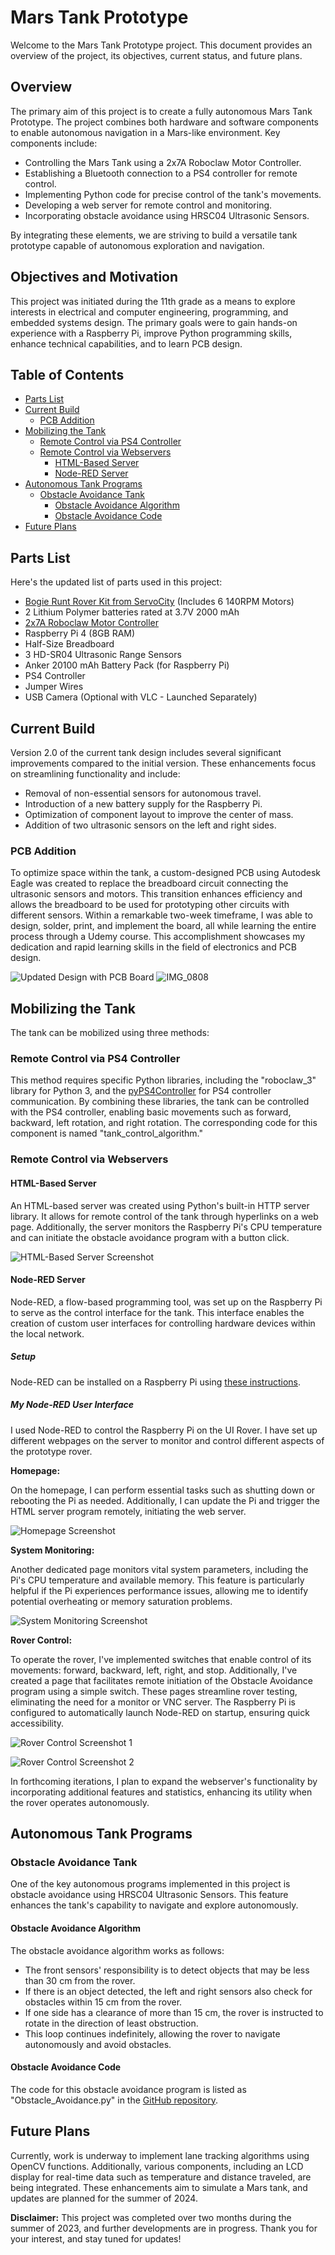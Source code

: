 # Mars Tank Prototype

Welcome to the Mars Tank Prototype project. This document provides an overview of the project, its objectives, current status, and future plans.

## Overview

The primary aim of this project is to create a fully autonomous Mars Tank Prototype. The project combines both hardware and software components to enable autonomous navigation in a Mars-like environment. Key components include:

- Controlling the Mars Tank using a 2x7A Roboclaw Motor Controller.
- Establishing a Bluetooth connection to a PS4 controller for remote control.
- Implementing Python code for precise control of the tank's movements.
- Developing a web server for remote control and monitoring.
- Incorporating obstacle avoidance using HRSC04 Ultrasonic Sensors.

By integrating these elements, we are striving to build a versatile tank prototype capable of autonomous exploration and navigation.

## Objectives and Motivation

This project was initiated during the 11th grade as a means to explore interests in electrical and computer engineering, programming, and embedded systems design. The primary goals were to gain hands-on experience with a Raspberry Pi, improve Python programming skills, enhance technical capabilities, and to learn PCB design.

## Table of Contents

- [Parts List](#parts-list)
- [Current Build](#current-build)
     - [PCB Addition](#pcb-addition)
- [Mobilizing the Tank](#mobilizing-the-tank)
     - [Remote Control via PS4 Controller](#remote-control-via-ps4-controller)
     - [Remote Control via Webservers](#remote-control-via-webservers)
       - [HTML-Based Server](#html-based-server)
       - [Node-RED Server](#node-red-server)
 - [Autonomous Tank Programs](#autonomous-tank-programs)
   - [Obstacle Avoidance Tank](#obstacle-avoidance-tank)
     - [Obstacle Avoidance Algorithm](#obstacle-avoidance-algorithm)
     - [Obstacle Avoidance Code](#obstacle-avoidance-code)
- [Future Plans](#future-plans)

## Parts List

Here's the updated list of parts used in this project:

- [Bogie Runt Rover Kit from ServoCity](https://www.servocity.com/bogie-runt-rover/) (Includes 6 140RPM Motors)
- 2 Lithium Polymer batteries rated at 3.7V 2000 mAh
- [2x7A Roboclaw Motor Controller](https://www.servocity.com/roboclaw-2x7a-motor-controller/)
- Raspberry Pi 4 (8GB RAM)
- Half-Size Breadboard
- 3 HD-SR04 Ultrasonic Range Sensors
- Anker 20100 mAh Battery Pack (for Raspberry Pi)
- PS4 Controller
- Jumper Wires
- USB Camera (Optional with VLC - Launched Separately)

## Current Build

Version 2.0 of the current tank design includes several significant improvements compared to the initial version. These enhancements focus on streamlining functionality and include:

- Removal of non-essential sensors for autonomous travel.
- Introduction of a new battery supply for the Raspberry Pi.
- Optimization of component layout to improve the center of mass.
- Addition of two ultrasonic sensors on the left and right sides.

### PCB Addition

To optimize space within the tank, a custom-designed PCB using Autodesk Eagle was created to replace the breadboard circuit connecting the ultrasonic sensors and motors. This transition enhances efficiency and allows the breadboard to be used for prototyping other circuits with different sensors. Within a remarkable two-week timeframe, I was able to design, solder, print, and implement the board, all while learning the entire process through a Udemy course. This accomplishment showcases my dedication and rapid learning skills in the field of electronics and PCB design.

![Updated Design with PCB Board](https://user-images.githubusercontent.com/55263663/113646131-0b331280-963d-11eb-8094-8f6ab8cfa5e2.jpg)
![IMG_0808](https://user-images.githubusercontent.com/55263663/109580868-2fd12300-7ab0-11eb-835c-0d006bbe778e.jpg)

## Mobilizing the Tank

The tank can be mobilized using three methods:

### Remote Control via PS4 Controller

This method requires specific Python libraries, including the "roboclaw_3" library for Python 3, and the [pyPS4Controller](https://github.com/ArturSpirin/pyPS4Controller) for PS4 controller communication. By combining these libraries, the tank can be controlled with the PS4 controller, enabling basic movements such as forward, backward, left rotation, and right rotation. The corresponding code for this component is named "tank_control_algorithm."

### Remote Control via Webservers

#### HTML-Based Server

An HTML-based server was created using Python's built-in HTTP server library. It allows for remote control of the tank through hyperlinks on a web page. Additionally, the server monitors the Raspberry Pi's CPU temperature and can initiate the obstacle avoidance program with a button click.

<img src="img/html-web-server.png" alt="HTML-Based Server Screenshot">

#### Node-RED Server

Node-RED, a flow-based programming tool, was set up on the Raspberry Pi to serve as the control interface for the tank. This interface enables the creation of custom user interfaces for controlling hardware devices within the local network.

##### Setup

Node-RED can be installed on a Raspberry Pi using [these instructions](https://nodered.org/docs/getting-started/raspberrypi).

##### My Node-RED User Interface

I used Node-RED to control the Raspberry Pi on the UI Rover. I have set up different webpages on the server to monitor and control different aspects of the prototype rover.

**Homepage:**

On the homepage, I can perform essential tasks such as shutting down or rebooting the Pi as needed. Additionally, I can update the Pi and trigger the HTML server program remotely, initiating the web server.

![Homepage Screenshot](https://user-images.githubusercontent.com/55263663/114245029-74b86700-9944-11eb-9a33-cc7af4412ed1.png)

**System Monitoring:**

Another dedicated page monitors vital system parameters, including the Pi's CPU temperature and available memory. This feature is particularly helpful if the Pi experiences performance issues, allowing me to identify potential overheating or memory saturation problems.

![System Monitoring Screenshot](https://user-images.githubusercontent.com/55263663/114245043-7d10a200-9944-11eb-8ca0-698f7407b925.png)

**Rover Control:**

To operate the rover, I've implemented switches that enable control of its movements: forward, backward, left, right, and stop. Additionally, I've created a page that facilitates remote initiation of the Obstacle Avoidance program using a simple switch. These pages streamline rover testing, eliminating the need for a monitor or VNC server. The Raspberry Pi is configured to automatically launch Node-RED on startup, ensuring quick accessibility.

![Rover Control Screenshot 1](https://user-images.githubusercontent.com/55263663/114245054-826dec80-9944-11eb-9798-3d0d927b39ec.png)

![Rover Control Screenshot 2](https://user-images.githubusercontent.com/55263663/114245057-869a0a00-9944-11eb-8112-adffffc06441.png)

In forthcoming iterations, I plan to expand the webserver's functionality by incorporating additional features and statistics, enhancing its utility when the rover operates autonomously.


## Autonomous Tank Programs

### Obstacle Avoidance Tank

One of the key autonomous programs implemented in this project is obstacle avoidance using HRSC04 Ultrasonic Sensors. This feature enhances the tank's capability to navigate and explore autonomously.

#### Obstacle Avoidance Algorithm

The obstacle avoidance algorithm works as follows:

- The front sensors' responsibility is to detect objects that may be less than 30 cm from the rover.
- If there is an object detected, the left and right sensors also check for obstacles within 15 cm from the rover.
- If one side has a clearance of more than 15 cm, the rover is instructed to rotate in the direction of least obstruction.
- This loop continues indefinitely, allowing the rover to navigate autonomously and avoid obstacles.

#### Obstacle Avoidance Code

The code for this obstacle avoidance program is listed as "Obstacle_Avoidance.py" in the [GitHub repository](https://github.com/kabirvirk51/mars-tank-prototype/blob/main/python-scripts/obstacle_avoidance.py).

## Future Plans

Currently, work is underway to implement lane tracking algorithms using OpenCV functions. Additionally, various components, including an LCD display for real-time data such as temperature and distance traveled, are being integrated. These enhancements aim to simulate a Mars tank, and updates are planned for the summer of 2024.

**Disclaimer:** This project was completed over two months during the summer of 2023, and further developments are in progress. Thank you for your interest, and stay tuned for updates!
